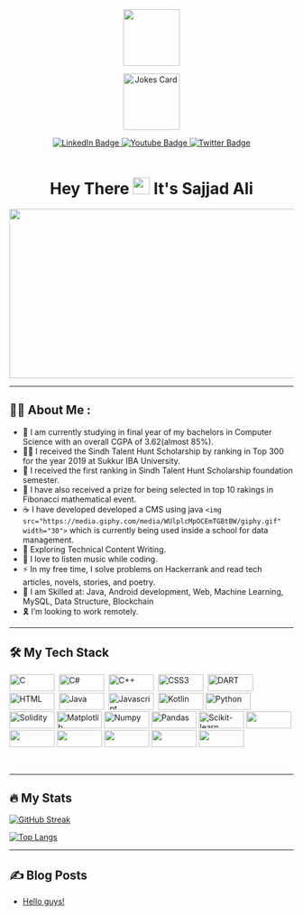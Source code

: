 <div id="header" align="center">
  <img src="https://media.giphy.com/media/M9gbBd9nbDrOTu1Mqx/giphy.gif" width="100"/>
</div>
<p align="center">
   <img src="https://readme-jokes.vercel.app/api" alt="Jokes Card" height="100"/>
 </p>
<div id="badges" align="center">
  <a href="https://www.linkedin.com/in/sajjad-ali-b428b6198">
    <img src="https://img.shields.io/badge/LinkedIn-blue?style=for-the-badge&logo=linkedin&logoColor=white" alt="LinkedIn Badge"/>
  </a>
  <a href="https://www.youtube.com/channel/UCXfYIIBvk2e4H60BdKoznRA">
    <img src="https://img.shields.io/badge/YouTube-red?style=for-the-badge&logo=youtube&logoColor=white" alt="Youtube Badge"/>
  </a>
  <a href="https://twitter.com/ali_imsajjad">
    <img src="https://img.shields.io/badge/Twitter-blue?style=for-the-badge&logo=twitter&logoColor=white" alt="Twitter Badge"/>
  </a>
</div>
<p align="center">
  <img src="https://komarev.com/ghpvc/?username=your-github-username&style=flat-square&color=blue" alt=""/>
</p>
<h1 align="center">
  Hey There
  <img src="https://media.giphy.com/media/hvRJCLFzcasrR4ia7z/giphy.gif" width="30px"/>
  It's Sajjad Ali
</h1>
<div align="center">
  <img src="https://media.giphy.com/media/dWesBcTLavkZuG35MI/giphy.gif" width="600" height="300"/>
</div>

---

## 👨‍💻 About Me :

- 🧑‍ I am currently studying in final year of my bachelors in Computer Science with an overall CGPA of 3.62(almost 85%).
- 👨‍🎓 I received the Sindh Talent Hunt Scholarship by ranking in Top 300 for the year 2019 at Sukkur IBA University.
- 🥇 I received the first ranking in Sindh Talent Hunt Scholarship foundation semester.
- 🥇 I have also received a prize for being selected in top 10 rakings in Fibonacci mathematical event.
- ☕ I have developed developed a CMS using java `<img src="https://media.giphy.com/media/WUlplcMpOCEmTGBtBW/giphy.gif" width="30">` which is currently being used inside a school for data management.
- 🌱 Exploring Technical Content Writing.
- 💌 I love to listen music while coding.
- ⚡ In my free time, I solve problems on Hackerrank and read tech articles, novels, stories, and poetry.
- 🔭 I am Skilled at: Java, Android development, Web, Machine Learning, MySQL, Data Structure, Blockchain
- 🎗️ I’m looking to work remotely.

---

## 🛠️ My Tech Stack

<div>
  <img src="https://img.shields.io/badge/c-%2300599C.svg?style=for-the-badge&logo=c&logoColor=white" title="C" width="80", height="30"/> 
  <img src="https://img.shields.io/badge/c%23-%23239120.svg?style=for-the-badge&logo=c-sharp&logoColor=white" title="C#" width="80", height="30"/> 
  <img src="https://img.shields.io/badge/c++-%2300599C.svg?style=for-the-badge&logo=c%2B%2B&logoColor=white" title="C++" width="80", height="30"/> 
<img src="https://img.shields.io/badge/css3-%231572B6.svg?style=for-the-badge&logo=css3&logoColor=white" title="CSS3" width="80", height="30"/> 
<img src="https://img.shields.io/badge/dart-%230175C2.svg?style=for-the-badge&logo=dart&logoColor=white" title="DART" width="80", height="30"/> 
<img src="https://img.shields.io/badge/html5-%23E34F26.svg?style=for-the-badge&logo=html5&logoColor=white" title="HTML" width="80", height="30"/> 
<img src="https://img.shields.io/badge/java-%23ED8B00.svg?style=for-the-badge&logo=java&logoColor=white" title="Java" width="80", height="30"/> 
<img src="https://img.shields.io/badge/javascript-%23323330.svg?style=for-the-badge&logo=javascript&logoColor=%23F7DF1E" title="Javascript" width="80", height="30"/> 
<img src="https://img.shields.io/badge/kotlin-%237F52FF.svg?style=for-the-badge&logo=kotlin&logoColor=white" title="Kotlin" width="80", height="30"/>
<img src="https://img.shields.io/badge/python-3670A0?style=for-the-badge&logo=python&logoColor=ffdd54" title="Python" width="80", height="30"/>
<img src="https://img.shields.io/badge/Solidity-%23363636.svg?style=for-the-badge&logo=solidity&logoColor=white" title="Solidity" width="80", height="30"/>
<img src="https://img.shields.io/badge/Matplotlib-%23ffffff.svg?style=for-the-badge&logo=Matplotlib&logoColor=black" title="Matplotlib" width="80", height="30"/>
<img src="https://img.shields.io/badge/numpy-%23013243.svg?style=for-the-badge&logo=numpy&logoColor=white" title="Numpy" width="80", height="30"/>
<img src="https://img.shields.io/badge/pandas-%23150458.svg?style=for-the-badge&logo=pandas&logoColor=white" title="Pandas" width="80", height="30"/>
<img src="https://img.shields.io/badge/scikit--learn-%23F7931E.svg?style=for-the-badge&logo=scikit-learn&logoColor=white" title="Scikit-learn" width="80", height="30"/>
<img src="https://img.shields.io/badge/TensorFlow-%23FF6F00.svg?style=for-the-badge&logo=TensorFlow&logoColor=white" width="80", height="30"/>
<img src="https://img.shields.io/badge/Linux-FCC624?style=for-the-badge&logo=linux&logoColor=black" width="80", height="30"/>
<img src="https://img.shields.io/badge/Firebase-039BE5?style=for-the-badge&logo=Firebase&logoColor=white" width="80", height="30"/>
<img src="https://img.shields.io/badge/mysql-%2300f.svg?style=for-the-badge&logo=mysql&logoColor=white" width="80", height="30"/>
<img src="https://img.shields.io/badge/sqlite-%2307405e.svg?style=for-the-badge&logo=sqlite&logoColor=white" width="80", height="30"/>
<img src="https://img.shields.io/badge/sqlite-%2307405e.svg?style=for-the-badge&logo=sqlite&logoColor=white" width="80", height="30"/>

   

</div>

---

## 🔥 My Stats

[![GitHub Streak](http://github-readme-streak-stats.herokuapp.com?user=SajjadAli54&theme=dark&background=000000)](https://git.io/streak-stats)

[![Top Langs](https://github-readme-stats.vercel.app/api/top-langs/?username=SajjadAli54)](https://github.com/anuraghazra/github-readme-stats)

---

## ✍️ Blog Posts

<!-- BLOG-POST-LIST:START -->

- [Hello guys!](https://dev.to/sajjadali54/hello-guys-4pp0)

<!-- BLOG-POST-LIST:END -->

<!---
SajjadAli54/SajjadAli54 is a ✨ special ✨ repository because its `README.md` (this file) appears on your GitHub profile.
You can click the Preview link to take a look at your changes.
--->
